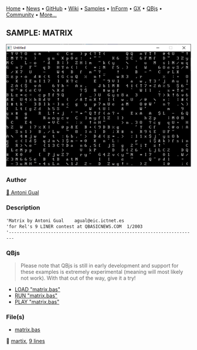 [Home](https://qb64.com) • [News](../../news.md) • [GitHub](https://github.com/QB64Official/qb64) • [Wiki](https://github.com/QB64Official/qb64/wiki) • [Samples](../../samples.md) • [InForm](../../inform.md) • [GX](../../gx.md) • [QBjs](../../qbjs.md) • [Community](../../community.md) • [More...](../../more.md)

## SAMPLE: MATRIX

![screenshot.png](img/screenshot.png)

### Author

[🐝 Antoni Gual](../antoni-gual.md) 

### Description

```text
'Matrix by Antoni Gual    agual@eic.ictnet.es
'for Rel's 9 LINER contest at QBASICNEWS.COM  1/2003
'------------------------------------------------------------------------
```

### QBjs

> Please note that QBjs is still in early development and support for these examples is extremely experimental (meaning will most likely not work). With that out of the way, give it a try!

* [LOAD "matrix.bas"](https://qbjs.org/index.html?src=https://qb64.com/samples/matrix/src/matrix.bas)
* [RUN "matrix.bas"](https://qbjs.org/index.html?mode=auto&src=https://qb64.com/samples/matrix/src/matrix.bas)
* [PLAY "matrix.bas"](https://qbjs.org/index.html?mode=play&src=https://qb64.com/samples/matrix/src/matrix.bas)

### File(s)

* [matrix.bas](src/matrix.bas)

🔗 [martix](../martix.md), [9 lines](../9-lines.md)
